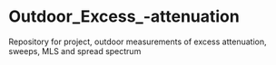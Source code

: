 # Outdoor_Excess_-attenuation
Repository for project, outdoor measurements of excess attenuation, sweeps, MLS and spread spectrum
